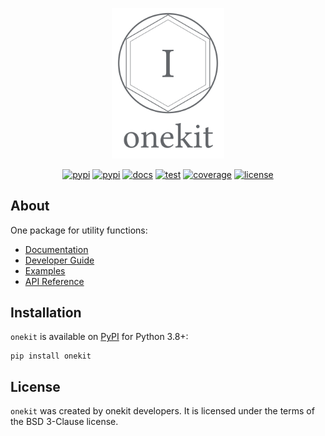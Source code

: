 <p align="center">
<img src="https://raw.githubusercontent.com/estripling/onekit/main/docs/source/_static/onekitlogo.png" width="180" alt="onekit logo.">
</p>

<p align="center">
<a href="https://github.com/estripling/onekit"><img alt="pypi" src="https://img.shields.io/badge/github-code-blue"></a>
<a href="https://pypi.org/project/onekit"><img alt="pypi" src="https://img.shields.io/pypi/v/onekit"></a>
<a href="https://readthedocs.org/projects/onekit/?badge=latest"><img alt="docs" src="https://readthedocs.org/projects/onekit/badge/?version=latest"></a>
<a href="https://github.com/estripling/onekit/actions/workflows/test.yml"><img alt="test" src="https://github.com/estripling/onekit/actions/workflows/test.yml/badge.svg?branch=main"></a>
<a href="https://codecov.io/gh/estripling/onekit"><img alt="coverage" src="https://codecov.io/github/estripling/onekit/coverage.svg?branch=main"></a>
<a href="https://github.com/estripling/onekit/blob/main/LICENSE"><img alt="license" src="https://img.shields.io/pypi/l/onekit"></a>
</p>

## About

One package for utility functions:

- [Documentation](https://onekit.readthedocs.io/en/stable/index.html)
- [Developer Guide](https://onekit.readthedocs.io/en/stable/developers.html)
- [Examples](https://onekit.readthedocs.io/en/stable/example.html)
- [API Reference](https://onekit.readthedocs.io/en/stable/autoapi/index.html)

## Installation

`onekit` is available on [PyPI](https://pypi.org/project/onekit/) for Python 3.8+:

```console
pip install onekit
```

## License

`onekit` was created by onekit developers.
It is licensed under the terms of the BSD 3-Clause license.
